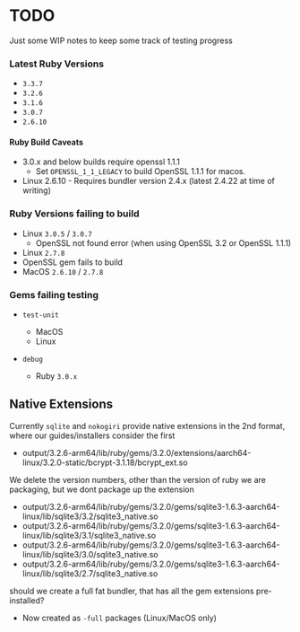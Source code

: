 # TODO

Just some WIP notes to keep some track of testing progress

### Latest Ruby Versions

- `3.3.7`
- `3.2.6`
- `3.1.6`
- `3.0.7`
- `2.6.10`

#### Ruby Build Caveats

- 3.0.x and below builds require openssl 1.1.1
  - Set `OPENSSL_1_1_LEGACY` to build OpenSSL 1.1.1 for macos.
- Linux 2.6.10 - Requires bundler version 2.4.x (latest 2.4.22 at time of writing)

### Ruby Versions failing to build

- Linux  `3.0.5` / `3.0.7`
  - OpenSSL not found error (when using OpenSSL 3.2 or OpenSSL 1.1.1)
 - Linux  `2.7.8`
  - OpenSSL gem fails to build 
- MacOS  `2.6.10` / `2.7.8`

### Gems failing testing

- `test-unit`
  - MacOS
  - Linux

- `debug`
  - Ruby `3.0.x`

## Native Extensions

Currently `sqlite` and `nokogiri` provide native extensions in the 2nd format, where our guides/installers consider the first

- output/3.2.6-arm64/lib/ruby/gems/3.2.0/extensions/aarch64-linux/3.2.0-static/bcrypt-3.1.18/bcrypt_ext.so
  
We delete the version numbers, other than the version of ruby we are packaging, but we dont package up the extension

- output/3.2.6-arm64/lib/ruby/gems/3.2.0/gems/sqlite3-1.6.3-aarch64-linux/lib/sqlite3/3.2/sqlite3_native.so
- output/3.2.6-arm64/lib/ruby/gems/3.2.0/gems/sqlite3-1.6.3-aarch64-linux/lib/sqlite3/3.1/sqlite3_native.so
- output/3.2.6-arm64/lib/ruby/gems/3.2.0/gems/sqlite3-1.6.3-aarch64-linux/lib/sqlite3/3.0/sqlite3_native.so
- output/3.2.6-arm64/lib/ruby/gems/3.2.0/gems/sqlite3-1.6.3-aarch64-linux/lib/sqlite3/2.7/sqlite3_native.so

should we create a full fat bundler, that has all the gem extensions pre-installed?

- Now created as `-full` packages (Linux/MacOS only)
